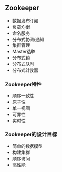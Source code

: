## Zookeeper

- 数据发布订阅
- 负载均衡
- 命名服务
- 分布式协调/通知
- 集群管理
- Master选举
- 分布式锁
- 分布式队列
- 分布式计数器

### Zookeeper特性

- 顺序一致性
- 原子性
- 单一视图
- 可靠性
- 实时性

### Zookeeper的设计目标

- 简单的数据模型
- 构建集群
- 顺序访问
- 高性能

